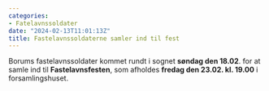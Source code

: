```yaml
---
categories:
- Fatelavnssoldater
date: "2024-02-13T11:01:13Z"
title: Fastelavnssoldaterne samler ind til fest
---
```


Borums fastelavnssoldater kommet rundt i sognet **søndag den 18.02**. for at samle ind til **Fastelavnsfesten**, som afholdes **fredag den 23.02. kl. 19.00** i forsamlingshuset.